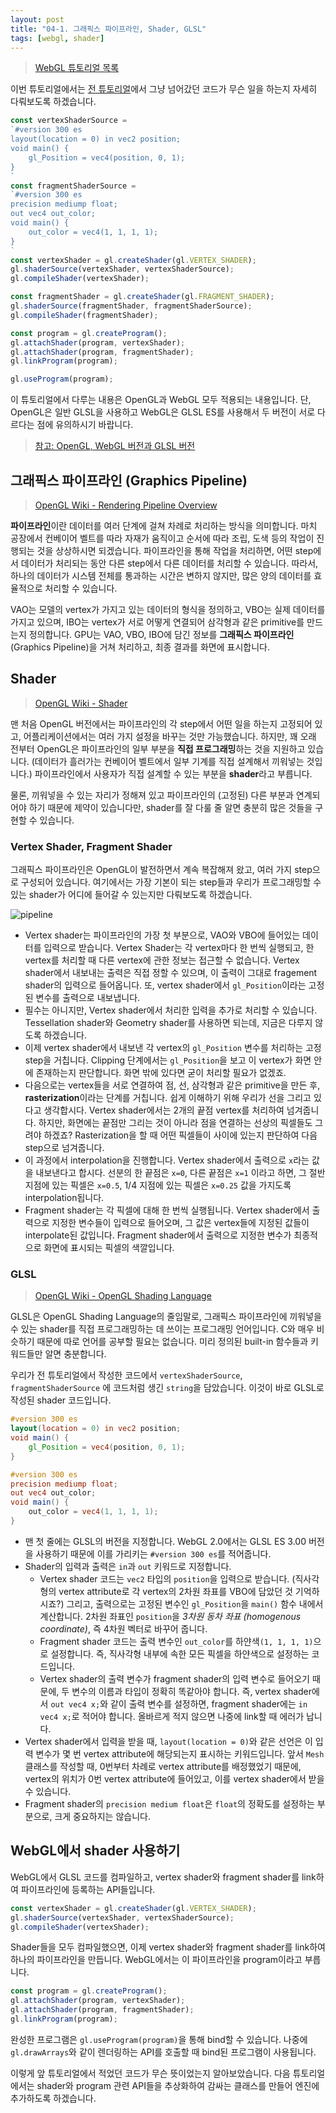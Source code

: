 ```yaml
---
layout: post
title: "04-1. 그래픽스 파이프라인, Shader, GLSL"
tags: [webgl, shader]
---
```

> [WebGL 튜토리얼 목록]({{site.url}}/1_webgl-tutorials)

이번 튜토리얼에서는 [전 튜토리얼]({{site.url}}/2019/04/20/webgl-vao)에서 그냥 넘어갔던 코드가 무슨 일을 하는지 자세히 다뤄보도록 하겠습니다. 

<!--more-->

```typescript
const vertexShaderSource = 
`#version 300 es
layout(location = 0) in vec2 position;
void main() {
    gl_Position = vec4(position, 0, 1);
}
`
const fragmentShaderSource = 
`#version 300 es
precision mediump float;
out vec4 out_color;
void main() {
    out_color = vec4(1, 1, 1, 1);
}
`
const vertexShader = gl.createShader(gl.VERTEX_SHADER);
gl.shaderSource(vertexShader, vertexShaderSource);
gl.compileShader(vertexShader);

const fragmentShader = gl.createShader(gl.FRAGMENT_SHADER);
gl.shaderSource(fragmentShader, fragmentShaderSource);
gl.compileShader(fragmentShader);

const program = gl.createProgram();
gl.attachShader(program, vertexShader);
gl.attachShader(program, fragmentShader);
gl.linkProgram(program);

gl.useProgram(program);
```

이 튜토리얼에서 다루는 내용은 OpenGL과 WebGL 모두 적용되는 내용입니다. 단, OpenGL은 일반 GLSL을 사용하고 WebGL은 GLSL ES를 사용해서 두 버전이 서로 다르다는 점에 유의하시기 바랍니다.

> [참고: OpenGL, WebGL 버전과 GLSL 버전](https://en.wikipedia.org/wiki/OpenGL_Shading_Language#Versions)

## 그래픽스 파이프라인 (Graphics Pipeline)

> [OpenGL Wiki - Rendering Pipeline Overview](https://www.khronos.org/opengl/wiki/Rendering_Pipeline_Overview)

**파이프라인**이란 데이터를 여러 단계에 걸쳐 차례로 처리하는 방식을 의미합니다. 마치 공장에서 컨베이어 벨트를 따라 자재가 움직이고 순서에 따라 조립, 도색 등의 작업이 진행되는 것을 상상하시면 되겠습니다. 파이프라인을 통해 작업을 처리하면, 어떤 step에서 데이터가 처리되는 동안 다른 step에서 다른 데이터를 처리할 수 있습니다. 따라서, 하나의 데이터가 시스템 전체를 통과하는 시간은 변하지 않지만, 많은 양의 데이터를 효율적으로 처리할 수 있습니다.

VAO는 모델의 vertex가 가지고 있는 데이터의 형식을 정의하고, VBO는 실제 데이터를 가지고 있으며, IBO는 vertex가 서로 어떻게 연결되어 삼각형과 같은 primitive를 만드는지 정의합니다. GPU는 VAO, VBO, IBO에 담긴 정보를 **그래픽스 파이프라인**(Graphics Pipeline)을 거쳐 처리하고, 최종 결과를 화면에 표시합니다.

## Shader

> [OpenGL Wiki - Shader](https://www.khronos.org/opengl/wiki/Shader)

맨 처음 OpenGL 버전에서는 파이프라인의 각 step에서 어떤 일을 하는지 고정되어 있고, 어플리케이션에서는 여러 가지 설정을 바꾸는 것만 가능했습니다. 하지만, 꽤 오래 전부터 OpenGL은 파이프라인의 일부 부분을 **직접 프로그래밍**하는 것을 지원하고 있습니다. (데이터가 흘러가는 컨베이어 벨트에서 일부 기계를 직접 설계해서 끼워넣는 것입니다.) 파이프라인에서 사용자가 직접 설계할 수 있는 부분을 **shader**라고 부릅니다.

물론, 끼워넣을 수 있는 자리가 정해져 있고 파이프라인의 (고정된) 다른 부분과 연계되어야 하기 때문에 제약이 있습니다만, shader를 잘 다룰 줄 알면 충분히 많은 것들을 구현할 수 있습니다.

### Vertex Shader, Fragment Shader

그래픽스 파이프라인은 OpenGL이 발전하면서 계속 복잡해져 왔고, 여러 가지 step으로 구성되어 있습니다. 여기에서는 가장 기본이 되는 step들과 우리가 프로그래밍할 수 있는 shader가 어디에 들어갈 수 있는지만 다뤄보도록 하겠습니다.

![pipeline]({{site.url}}/images/2019-04-21-webgl-shader/pipeline.png)

- Vertex shader는 파이프라인의 가장 첫 부분으로, VAO와 VBO에 들어있는 데이터를 입력으로 받습니다. Vertex Shader는 각 vertex마다 한 번씩 실행되고, 한 vertex를 처리할 때 다른 vertex에 관한 정보는 접근할 수 없습니다. Vertex shader에서 내보내는 출력은 직접 정할 수 있으며, 이 출력이 그대로 fragement shader의 입력으로 들어옵니다. 또, vertex shader에서 `gl_Position`이라는 고정된 변수를 출력으로 내보냅니다.
- 필수는 아니지만, Vertex shader에서 처리한 입력을 추가로 처리할 수 있습니다. Tessellation shader와 Geometry shader를 사용하면 되는데, 지금은 다루지 않도록 하겠습니다.
- 이제 vertex shader에서 내보낸 각 vertex의 `gl_Position` 변수를 처리하는 고정 step을 거칩니다. Clipping 단계에서는 `gl_Position`을 보고 이 vertex가 화면 안에 존재하는지 판단합니다. 화면 밖에 있다면 굳이 처리할 필요가 없겠죠.
- 다음으로는 vertex들을 서로 연결하여 점, 선, 삼각형과 같은 primitive을 만든 후, **rasterization**이라는 단계를 거칩니다. 쉽게 이해하기 위해 우리가 선을 그리고 있다고 생각합시다. Vertex shader에서는 2개의 끝점 vertex를 처리하여 넘겨줍니다. 하지만, 화면에는 끝점만 그리는 것이 아니라 점을 연결하는 선상의 픽셀들도 그려야 하겠죠? Rasterization을 할 때 어떤 픽셀들이 사이에 있는지 판단하여 다음 step으로 넘겨줍니다. 
- 이 과정에서 interpolation을 진행합니다. Vertex shader에서 출력으로 `x`라는 값을 내보낸다고 합시다. 선분의 한 끝점은 `x=0`, 다른 끝점은 `x=1` 이라고 하면, 그 절반 지점에 있는 픽셀은 `x=0.5`, 1/4 지점에 있는 픽셀은 `x=0.25` 값을 가지도록 interpolation됩니다.
- Fragment shader는 각 픽셀에 대해 한 번씩 실행됩니다. Vertex shader에서 출력으로 지정한 변수들이 입력으로 들어오며, 그 값은 vertex들에 지정된 값들이 interpolate된 값입니다. Fragment shader에서 출력으로 지정한 변수가 최종적으로 화면에 표시되는 픽셀의 색깔입니다.

### GLSL

>  [OpenGL Wiki - OpenGL Shading Language](https://www.khronos.org/opengl/wiki/OpenGL_Shading_Language)

GLSL은 OpenGL Shading Language의 줄임말로, 그래픽스 파이프라인에 끼워넣을 수 있는 shader를 직접 프로그래밍하는 데 쓰이는 프로그래밍 언어입니다. C와 매우 비슷하기 때문에 따로 언어를 공부할 필요는 없습니다. 미리 정의된 built-in 함수들과 키워드들만 알면 충분합니다.

우리가 전 튜토리얼에서 작성한 코드에서 `vertexShaderSource`, `fragmentShaderSource` 에 코드처럼 생긴 `string`을 담았습니다. 이것이 바로 GLSL로 작성된 shader 코드입니다.

```GLSL
#version 300 es
layout(location = 0) in vec2 position;
void main() {
    gl_Position = vec4(position, 0, 1);
}
```

```GLSL
#version 300 es
precision mediump float;
out vec4 out_color;
void main() {
    out_color = vec4(1, 1, 1, 1);
}
```

- 맨 첫 줄에는 GLSL의 버전을 지정합니다. WebGL 2.0에서는 GLSL ES 3.00 버전을 사용하기 때문에 이를 가리키는 `#version 300 es`를 적어줍니다.
- Shader의 입력과 출력은 `in`과 `out` 키워드로 지정합니다.
    - Vertex shader 코드는 `vec2` 타입의 `position`을 입력으로 받습니다. (직사각형의 vertex attribute로 각 vertex의 2차원 좌표를 VBO에 담았던 것 기억하시죠?) 그리고, 출력으로는 고정된 변수인 `gl_Position`을 `main()` 함수 내에서 계산합니다. 2차원 좌표인 `position`을 *3차원 동차 좌표 (homogenous coordinate)*, 즉 4차원 벡터로 바꾸어 줍니다. 
    - Fragment shader 코드는 출력 변수인 `out_color`를 하얀색`(1, 1, 1, 1)`으로 설정합니다. 즉, 직사각형 내부에 속한 모든 픽셀을 하얀색으로 설정하는 코드입니다.
    - Vertex shader의 출력 변수가 fragment shader의 입력 변수로 들어오기 때문에, 두 변수의 이름과 타입이 정확히 똑같아야 합니다. 즉, vertex shader에서 `out vec4 x;`와 같이 출력 변수를 설정하면, fragment shader에는 `in vec4 x;`로 적어야 합니다. 올바르게 적지 않으면 나중에 link할 때 에러가 납니다.
- Vertex shader에서 입력을 받을 때, `layout(location = 0)`와 같은 선언은 이 입력 변수가 몇 번 vertex attribute에 해당되는지 표시하는 키워드입니다. 앞서 `Mesh` 클래스를 작성할 때, 0번부터 차례로 vertex attribute를 배정했었기 때문에, vertex의 위치가 0번 vertex attribute에 들어있고, 이를 vertex shader에서 받을 수 있습니다. 
- Fragment shader의 `precision medium float`은 `float`의 정확도를 설정하는 부분으로, 크게 중요하지는 않습니다.

## WebGL에서 shader 사용하기

WebGL에서 GLSL 코드를 컴파일하고, vertex shader와 fragment shader를 link하여 파이프라인에 등록하는 API들입니다.

```typescript
const vertexShader = gl.createShader(gl.VERTEX_SHADER);
gl.shaderSource(vertexShader, vertexShaderSource);
gl.compileShader(vertexShader);
```


Shader들을 모두 컴파일했으면, 이제 vertex shader와 fragment shader를 link하여 하나의 파이프라인을 만듭니다. WebGL에서는 이 파이프라인을 program이라고 부릅니다.

```typescript
const program = gl.createProgram();
gl.attachShader(program, vertexShader);
gl.attachShader(program, fragmentShader);
gl.linkProgram(program);
```
완성한 프로그램은 `gl.useProgram(program)`을 통해 bind할 수 있습니다. 나중에 `gl.drawArrays`와 같이 렌더링하는 API를 호출할 때 bind된 프로그램이 사용됩니다.

이렇게 앞 튜토리얼에서 적었던 코드가 무슨 뜻이었는지 알아보았습니다. 다음 튜토리얼에서는 shader와 program 관련 API들을 추상화하여 감싸는 클래스를 만들어 엔진에 추가하도록 하겠습니다.
